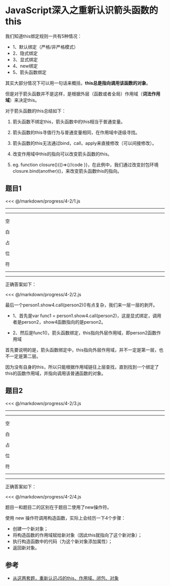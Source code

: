 # JavaScript深入之重新认识箭头函数的this

我们知道this绑定规则一共有5种情况：

- 1、默认绑定（严格/非严格模式）
- 2、隐式绑定
- 3、显式绑定
- 4、new绑定
- 5、箭头函数绑定

其实大部分情况下可以用一句话来概括，**this总是指向调用该函数的对象**。

但是对于箭头函数并不是这样，是根据外层（函数或者全局）作用域（**词法作用域**）来决定this。

对于箭头函数的this总结如下：

1. 箭头函数不绑定this，箭头函数中的this相当于普通变量。

2. 箭头函数的this寻值行为与普通变量相同，在作用域中逐级寻找。

3. 箭头函数的this无法通过bind，call，apply来直接修改（可以间接修改）。

4. 改变作用域中this的指向可以改变箭头函数的this。

5. eg. function closure(){()=>{//code }}，在此例中，我们通过改变封包环境closure.bind(another)()，来改变箭头函数this的指向。

## 题目1

<<< @/markdown/progress/4-2/1.js


***
***

空

白

占

位

符

***
***

正确答案如下：

<<< @/markdown/progress/4-2/2.js

最后一个person1.show4.call(person2)()有点复杂，我们来一层一层的剥开。

- 1、首先是var func1 = person1.show4.call(person2)，这是显式绑定，调用者是person2，show4函数指向的是person2。

- 2、然后是func1()，箭头函数绑定，this指向外层作用域，即person2函数作用域

首先要说明的是，箭头函数绑定中，this指向外层作用域，并不一定是第一层，也不一定是第二层。

因为没有自身的this，所以只能根据作用域链往上层查找，直到找到一个绑定了this的函数作用域，并指向调用该普通函数的对象。

## 题目2

<<< @/markdown/progress/4-2/3.js

***
***

空

白

占

位

符

***
---


正确答案如下：

<<< @/markdown/progress/4-2/4.js

题目一和题目二的区别在于题目二使用了new操作符。

使用 new 操作符调用构造函数，实际上会经历一下4个步骤：
- 创建一个新对象；
- 将构造函数的作用域赋给新对象（因此this就指向了这个新对象）；
- 执行构造函数中的代码（为这个新对象添加属性）；
- 返回新对象。

## 参考

- [从这两套题，重新认识JS的this、作用域、闭包、对象](https://juejin.im/post/59aa71d56fb9a0248d24fae3)